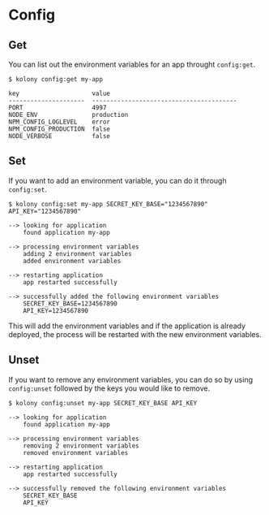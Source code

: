 # Config
## Get
You can list out the environment variables for an app throught `config:get`.
```
$ kolony config:get my-app

key                    value                                   
---------------------  ----------------------------------------
PORT                   4997
NODE_ENV               production
NPM_CONFIG_LOGLEVEL    error
NPM_CONFIG_PRODUCTION  false
NODE_VERBOSE           false

```
## Set
If you want to add an environment variable, you can do it through `config:set`.
```
$ kolony config:set my-app SECRET_KEY_BASE="1234567890" API_KEY="1234567890"

--> looking for application
    found application my-app

--> processing environment variables
    adding 2 environment variables
    added environment variables

--> restarting application
    app restarted successfully

--> successfully added the following environment variables
    SECRET_KEY_BASE=1234567890
    API_KEY=1234567890

```
This will add the environment variables and if the application is already deployed, the process will be restarted with the new environment variables.
## Unset
If you want to remove any environment variables, you can do so by using `config:unset` followed by the keys you would like to remove.
```
$ kolony config:unset my-app SECRET_KEY_BASE API_KEY

--> looking for application
    found application my-app

--> processing environment variables
    removing 2 environment variables
    removed environment variables

--> restarting application
    app restarted successfully

--> successfully removed the following environment variables
    SECRET_KEY_BASE
    API_KEY

```
